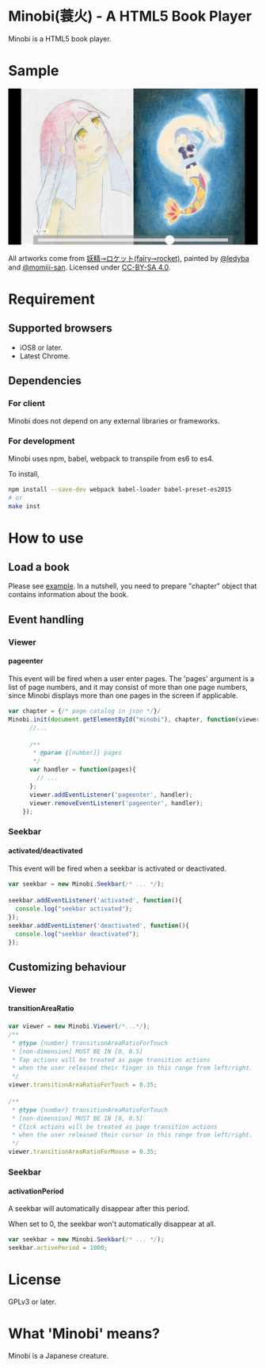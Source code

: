 # Minobi(蓑火) - A HTML5 Book Player

 Minobi is a HTML5 book player.

# Sample

[![screenshot](sample.jpg)](https://ledyba.github.io/Minobi/)

All artworks come from [妖精⊸ロケット(fairy⊸rocket)](https://hexe.net/), painted by [@ledyba](https://github.com/ledyba) and [@momiji-san](https://github.com/momiji-san). Licensed under [CC-BY-SA 4.0](https://creativecommons.org/licenses/by-sa/4.0/deed).

# Requirement

## Supported browsers
 - iOS8 or later.
 - Latest Chrome.

## Dependencies

### For client
 Minobi does not depend on any external libraries or frameworks.

### For development

 Minobi uses npm, babel, webpack to transpile from es6 to es4.

 To install,

```sh
npm install --save-dev webpack babel-loader babel-preset-es2015
# or
make inst
```

# How to use

## Load a book

Please see [example](https://github.com/ledyba/Minobi/blob/master/web/index.html). In a nutshell, you need to prepare "chapter" object that contains information about the book.

## Event handling

### Viewer

#### pageenter

This event will be fired when a user enter pages. The 'pages' argument is a list of page numbers, and it may consist of more than one page numbers, since Minobi displays more than one pages in the screen if applicable.

```js
var chapter = {/* page catalog in json */}/
Minobi.init(document.getElementById("minobi"), chapter, function(viewer) {
      //...

      /**
       * @param {[number]} pages
       */
      var handler = function(pages){
        // ...
      };
      viewer.addEventListener('pageenter', handler);
      viewer.removeEventListener('pageenter', handler);
    });
```

### Seekbar

#### activated/deactivated

This event will be fired when a seekbar is activated or deactivated.

```js
var seekbar = new Minobi.Seekbar(/* ... */);

seekbar.addEventListener('activated', function(){
  console.log("seekbar activated");
});
seekbar.addEventListener('deactivated', function(){
  console.log("seekbar deactivated");
});
```

## Customizing behaviour

### Viewer

#### transitionAreaRatio

```js
var viewer = new Minobi.Viewer(/*...*/);
/**
 * @type {number} transitionAreaRatioForTouch
 * [non-dimension] MUST BE IN [0, 0.5]
 * Tap actions will be treated as page transition actions
 * when the user released their finger in this range from left/right.
 */
viewer.transitionAreaRatioForTouch = 0.35;

/**
 * @type {number} transitionAreaRatioForTouch
 * [non-dimension] MUST BE IN [0, 0.5]
 * Click actions will be treated as page transition actions
 * when the user released their cursor in this range from left/right.
 */
viewer.transitionAreaRatioForMouse = 0.35;

```


### Seekbar

#### activationPeriod

A seekbar will automatically disappear after this period.

When set to 0, the seekbar won't automatically disappear at all.

```js
var seekbar = new Minobi.Seekbar(/* ... */);
seekbar.activePeriod = 1000;
```

# License

GPLv3 or later.

# What 'Minobi' means?

Minobi is a Japanese creature.
